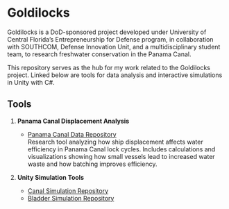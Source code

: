 # Goldilocks

Goldilocks is a DoD-sponsored project developed under University of Central Florida’s Entrepreneurship for Defense program, in collaboration with SOUTHCOM, Defense Innovation Unit, and a multidisciplinary student team, to research freshwater conservation in the Panama Canal.

This repository serves as the hub for my work related to the Goldilocks project. Linked below are tools for data analysis and interactive simulations in Unity with C#.

## Tools

1. **Panama Canal Displacement Analysis**  
   - [Panama Canal Data Repository](https://github.com/jleto6/panama-canal-data)  
   Research tool analyzing how ship displacement affects water efficiency in Panama Canal lock cycles. Includes calculations and visualizations showing how small vessels lead to increased water waste and how batching improves efficiency.

1. **Unity Simulation Tools**
   - [Canal Simulation Repository](https://github.com/jleto6/canal-sim)  
   - [Bladder Simulation Repository](https://github.com/jleto6/bladder-sim)  

